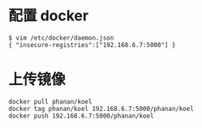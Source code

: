 # 配置 docker
```shell
$ vim /etc/docker/daemon.json
{ "insecure-registries":["192.168.6.7:5000"] }
```

# 上传镜像
```shell
docker pull phanan/koel
docker tag phanan/koel 192.168.6.7:5000/phanan/koel
docker push 192.168.6.7:5000/phanan/koel
```